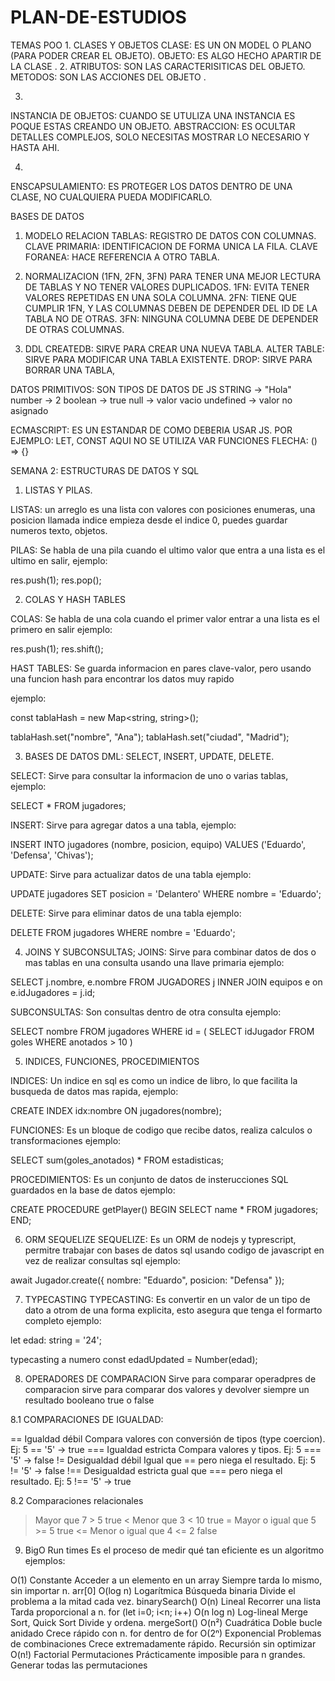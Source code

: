 # PLAN-DE-ESTUDIOS
TEMAS POO 
1. 
CLASES Y OBJETOS 
CLASE: ES UN ON MODEL O PLANO (PARA PODER CREAR EL OBJETO).
OBJETO: ES ALGO HECHO APARTIR DE LA CLASE .
2. 
ATRIBUTOS: SON LAS CARACTERISITICAS DEL OBJETO.
METODOS: SON LAS ACCIONES DEL OBJETO .

3. 
INSTANCIA DE OBJETOS: CUANDO SE UTULIZA UNA INSTANCIA ES POQUE ESTAS CREANDO UN OBJETO.
ABSTRACCION: ES OCULTAR DETALLES COMPLEJOS, SOLO NECESITAS MOSTRAR LO NECESARIO Y HASTA AHI.

4. 
ENSCAPSULAMIENTO: ES PROTEGER LOS DATOS DENTRO DE UNA CLASE, NO CUALQUIERA PUEDA MODIFICARLO.

BASES DE DATOS 

1. MODELO RELACION
TABLAS: REGISTRO DE DATOS CON COLUMNAS.
CLAVE PRIMARIA: IDENTIFICACION DE FORMA UNICA LA FILA. 
CLAVE FORANEA: HACE REFERENCIA A OTRO TABLA.

2. NORMALIZACION (1FN, 2FN, 3FN)
PARA TENER UNA MEJOR LECTURA DE TABLAS Y NO TENER VALORES DUPLICADOS.
1FN: EVITA TENER VALORES REPETIDAS EN UNA SOLA COLUMNA.
2FN: TIENE QUE CUMPLIR 1FN, Y LAS COLUMNAS DEBEN DE DEPENDER DEL ID DE LA TABLA NO DE OTRAS.
3FN: NINGUNA COLUMNA DEBE DE DEPENDER DE OTRAS COLUMNAS.

3. DDL 
CREATEDB: SIRVE PARA CREAR UNA NUEVA TABLA.
ALTER TABLE: SIRVE PARA MODIFICAR UNA TABLA EXISTENTE.
DROP: SIRVE PARA BORRAR UNA TABLA, 


DATOS PRIMITIVOS: SON TIPOS DE DATOS DE JS 
STRING    -> "Hola"
number    -> 2
boolean   -> true
null      -> valor vacio
undefined -> valor no asignado


ECMASCRIPT: ES UN ESTANDAR DE COMO DEBERIA USAR JS. 
POR EJEMPLO: LET, CONST AQUI NO SE UTILIZA VAR 
FUNCIONES FLECHA: () => {}



SEMANA 2: ESTRUCTURAS DE DATOS Y SQL 

1. LISTAS Y PILAS.

LISTAS: un arreglo es una lista con valores con posiciones enumeras, una posicion llamada indice
empieza desde el indice 0, puedes guardar numeros texto, objetos. 

PILAS: Se habla de una pila cuando el ultimo valor que entra a una lista es el ultimo en salir,
ejemplo: 

res.push(1);
res.pop();

2. COLAS Y HASH TABLES

COLAS: Se habla de una cola cuando el primer valor entrar a una lista es el primero en salir
ejemplo: 

res.push(1);
res.shift();

HAST TABLES: Se guarda informacion en pares clave-valor, pero usando una funcion hash para encontrar
los datos muy rapido 

ejemplo: 

const tablaHash = new Map<string, string>();

tablaHash.set("nombre", "Ana");
tablaHash.set("ciudad", "Madrid");

3. BASES DE DATOS DML: SELECT, INSERT, UPDATE, DELETE.

SELECT: Sirve para consultar la informacion de uno o varias tablas, ejemplo: 

SELECT * FROM jugadores; 

INSERT: Sirve para agregar datos a una tabla, ejemplo: 

INSERT INTO jugadores (nombre, posicion, equipo) VALUES ('Eduardo', 'Defensa', 'Chivas');

UPDATE: Sirve para actualizar datos de una tabla ejemplo: 

UPDATE jugadores SET posicion = 'Delantero' WHERE nombre = 'Eduardo';

DELETE: Sirve para eliminar datos de una tabla ejemplo: 

DELETE FROM jugadores WHERE nombre = 'Eduardo';

4. JOINS Y SUBCONSULTAS; 
JOINS: Sirve para combinar datos de dos o mas tablas en una consulta usando una llave primaria
ejemplo: 

SELECT j.nombre, e.nombre FROM JUGADORES j INNER JOIN equipos e on e.idJugadores = j.id;

SUBCONSULTAS: Son consultas dentro de otra consulta
ejemplo: 
  
SELECT nombre FROM jugadores WHERE id = (
    SELECT idJugador FROM goles WHERE anotados > 10 
)

5. INDICES, FUNCIONES, PROCEDIMIENTOS

INDICES: Un indice en sql es como un indice de libro, lo que facilita la busqueda de datos 
mas rapida, ejemplo: 

CREATE INDEX idx:nombre ON jugadores(nombre);

FUNCIONES: Es un bloque de codigo que recibe datos, realiza calculos o transformaciones
ejemplo: 

SELECT sum(goles_anotados) * FROM estadisticas; 

PROCEDIMIENTOS: Es un conjunto de datos de insterucciones SQL guardados en la base de datos 
ejemplo: 

CREATE PROCEDURE getPlayer()
BEGIN 
 SELECT name * FROM jugadores;
END;

6. ORM SEQUELIZE
SEQUELIZE: Es un ORM de nodejs y typrescript, permitre trabajar con bases de datos sql usando 
codigo de javascript en vez de realizar consultas sql
ejemplo: 

 await Jugador.create({ nombre: "Eduardo", posicion: "Defensa" });


7. TYPECASTING
TYPECASTING: Es convertir en un valor de un tipo de dato a otrom de una forma explicita, esto 
asegura que tenga el formarto completo
ejemplo:

let edad: string = '24';

typecasting a numero 
const edadUpdated = Number(edad);


8. OPERADORES DE COMPARACION
Sirve para comparar operadpres de comparacion sirve para comparar dos valores y devolver siempre un
resultado booleano true o false

8.1 COMPARACIONES DE IGUALDAD:

== Igualdad débil Compara valores con conversión de tipos (type coercion). Ej: 5 == '5' → true
=== Igualdad estricta Compara valores y tipos. Ej: 5 === '5' → false
!= Desigualdad débil Igual que == pero niega el resultado. Ej: 5 != '5' → false
!== Desigualdad estricta gual que === pero niega el resultado. Ej: 5 !== '5' → true

8.2 Comparaciones relacionales
>	Mayor que	7 > 5	true
<	Menor que	3 < 10	true
>=	Mayor o igual que	5 >= 5	true
<=	Menor o igual que	4 <= 2	false

9. BigO Run times
Es el proceso de medir qué tan eficiente es un algoritmo 
ejemplos: 

O(1) Constante	Acceder a un elemento en un array	Siempre tarda lo mismo, sin importar n.	arr[0]
O(log n) Logarítmica	Búsqueda binaria	Divide el problema a la mitad cada vez.	binarySearch()
O(n) Lineal	Recorrer una lista	Tarda proporcional a n.	for (let i=0; i<n; i++)
O(n log n) Log-lineal	Merge Sort, Quick Sort	Divide y ordena.	mergeSort()
O(n²) Cuadrática	Doble bucle anidado	Crece rápido con n.	for dentro de for
O(2ⁿ) Exponencial	Problemas de combinaciones	Crece extremadamente rápido.	Recursión sin optimizar
O(n!) Factorial	Permutaciones	Prácticamente imposible para n grandes.	Generar todas las permutaciones